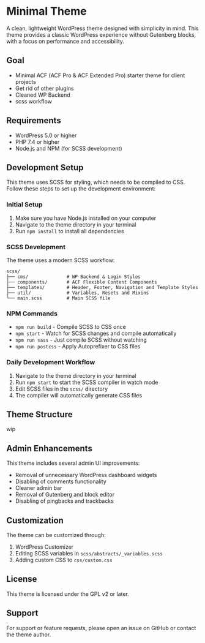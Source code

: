 # Minimal Theme

A clean, lightweight WordPress theme designed with simplicity in mind. This theme provides a classic WordPress experience without Gutenberg blocks, with a focus on performance and accessibility.

## Goal

- Minimal ACF (ACF Pro & ACF Extended Pro) starter theme for client projects
- Get rid of other plugins
- Cleaned WP Backend
- scss workflow

## Requirements

- WordPress 5.0 or higher
- PHP 7.4 or higher
- Node.js and NPM (for SCSS development)

## Development Setup

This theme uses SCSS for styling, which needs to be compiled to CSS. Follow these steps to set up the development environment:

### Initial Setup

1. Make sure you have Node.js installed on your computer
2. Navigate to the theme directory in your terminal
3. Run `npm install` to install all dependencies

### SCSS Development

The theme uses a modern SCSS workflow:

```
scss/
├── cms/              # WP Backend & Login Styles
├── components/       # ACF Flexible Content Components
├── templates/        # Header, Footer, Navigation and Template Styles
├── util/             # Variables, Resets and Mixins
└── main.scss         # Main SCSS file
```

### NPM Commands

- `npm run build` - Compile SCSS to CSS once
- `npm start` - Watch for SCSS changes and compile automatically
- `npm run sass` - Just compile SCSS without watching
- `npm run postcss` - Apply Autoprefixer to CSS files

### Daily Development Workflow

1. Navigate to the theme directory in your terminal
2. Run `npm start` to start the SCSS compiler in watch mode
3. Edit SCSS files in the `scss/` directory
4. The compiler will automatically generate CSS files

## Theme Structure

wip

## Admin Enhancements

This theme includes several admin UI improvements:
- Removal of unnecessary WordPress dashboard widgets
- Disabling of comments functionality
- Cleaner admin bar
- Removal of Gutenberg and block editor
- Disabling of pingbacks and trackbacks

## Customization

The theme can be customized through:
1. WordPress Customizer
2. Editing SCSS variables in `scss/abstracts/_variables.scss`
3. Adding custom CSS to `css/custom.css`

## License

This theme is licensed under the GPL v2 or later.

## Support

For support or feature requests, please open an issue on GitHub or contact the theme author.